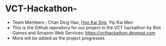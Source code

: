 # VCT-Hackathon-
- Team Members : Chan Ding Hao, [Hoo Kai Sng](https://www.linkedin.com/in/kai-sng-hoo-081a3622a/), Yip Kai Men
- This is the Github repository for our project in the VCT hackathon by Riot Games and Amazon Web Services: https://vcthackathon.devpost.com
- More will be added as the project progresses
